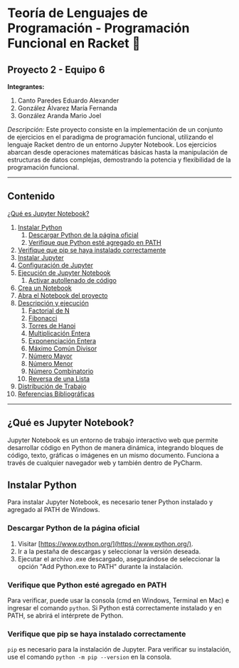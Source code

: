 # Teoría de Lenguajes de Programación - Programación Funcional en Racket 🚀

## Proyecto 2 - Equipo 6

**Integrantes:**
1. Canto Paredes Eduardo Alexander
2. González Álvarez María Fernanda
3. González Aranda Mario Joel

*Descripción:*
Este proyecto consiste en la implementación de un conjunto de ejercicios en el paradigma de programación funcional, utilizando el lenguaje Racket dentro de un entorno Jupyter Notebook. Los ejercicios abarcan desde operaciones matemáticas básicas hasta la manipulación de estructuras de datos complejas, demostrando la potencia y flexibilidad de la programación funcional.

---

## Contenido

[¿Qué es Jupyter Notebook?](#qué-es-jupyter-notebook)
1. [Instalar Python](#instalar-python)
   1. [Descargar Python de la página oficial](#descargar-python-de-la-página-oficial)
   2. [Verifique que Python esté agregado en PATH](#verifique-que-python-esté-agregado-en-path)
2. [Verifique que pip se haya instalado correctamente](#verifique-que-pip-se-haya-instalado-correctamente)
3. [Instalar Jupyter](#instalar-jupyter)
4. [Configuración de Jupyter](#configuración-de-jupyter)
5. [Ejecución de Jupyter Notebook](#ejecución-de-jupyter-notebook)
   1. [Activar autollenado de código](#activar-autollenado-de-código)
6. [Crea un Notebook](#crea-un-notebook)
7. [Abra el Notebook del proyecto](#abra-el-notebook-del-proyecto)
8. [Descripción y ejecución](#descripción-y-ejecución)
   1. [Factorial de N](#factorial-de-n)
   2. [Fibonacci](#fibonacci)
   3. [Torres de Hanoi](#torres-de-hanoi)
   4. [Multiplicación Entera](#multiplicación-entera)
   5. [Exponenciación Entera](#exponenciación-entera)
   6. [Máximo Común Divisor](#máximo-común-divisor)
   7. [Número Mayor](#número-mayor)
   8. [Número Menor](#número-menor)
   9. [Número Combinatorio](#número-combinatorio)
   10. [Reversa de una Lista](#reversa-de-una-lista)
9. [Distribución de Trabajo](#distribución-de-trabajo)
10. [Referencias Bibliográficas](#referencias-bibliográficas)

---

## ¿Qué es Jupyter Notebook?

Jupyter Notebook es un entorno de trabajo interactivo web que permite desarrollar código en Python de manera dinámica, integrando bloques de código, texto, gráficas o imágenes en un mismo documento. Funciona a través de cualquier navegador web y también dentro de PyCharm.

## Instalar Python

Para instalar Jupyter Notebook, es necesario tener Python instalado y agregado al PATH de Windows.

### Descargar Python de la página oficial

1. Visitar [https://www.python.org/](https://www.python.org/).
2. Ir a la pestaña de descargas y seleccionar la versión deseada.
3. Ejecutar el archivo .exe descargado, asegurándose de seleccionar la opción "Add Python.exe to PATH" durante la instalación.

### Verifique que Python esté agregado en PATH

Para verificar, puede usar la consola (cmd en Windows, Terminal en Mac) e ingresar el comando `python`. Si Python está correctamente instalado y en PATH, se abrirá el intérprete de Python.

### Verifique que pip se haya instalado correctamente

`pip` es necesario para la instalación de Jupyter. Para verificar su instalación, use el comando `python -m pip --version` en la consola.

